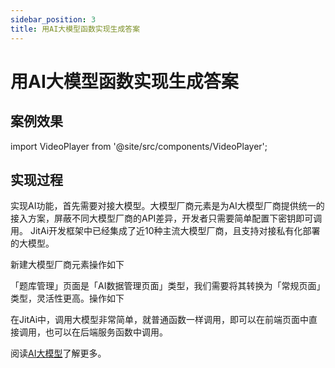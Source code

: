 ```yaml
---
sidebar_position: 3
title: 用AI大模型函数实现生成答案
---
```

# 用AI大模型函数实现生成答案


## 案例效果
import VideoPlayer from '@site/src/components/VideoPlayer';

<VideoPlayer relatePath="/docs/tutorial/ai_func_effect.mp4" />


## 实现过程

实现AI功能，首先需要对接大模型。大模型厂商元素是为AI大模型厂商提供统一的接入方案，屏蔽不同大模型厂商的API差异，开发者只需要简单配置下密钥即可调用。
JitAi开发框架中已经集成了近10种主流大模型厂商，且支持对接私有化部署的大模型。

新建大模型厂商元素操作如下
<VideoPlayer relatePath="/docs/tutorial/ai_func_llm.mp4" />

「题库管理」页面是「AI数据管理页面」类型，我们需要将其转换为「常规页面」类型，灵活性更高。操作如下

<VideoPlayer relatePath="/docs/tutorial/ai_func_page_convert.mp4" />

在JitAi中，调用大模型非常简单，就普通函数一样调用，即可以在前端页面中直接调用，也可以在后端服务函数中调用。

<VideoPlayer relatePath="/docs/tutorial/ai_func_page_event.mp4" />

阅读[AI大模型](/docs/devguide/AI大模型)了解更多。
